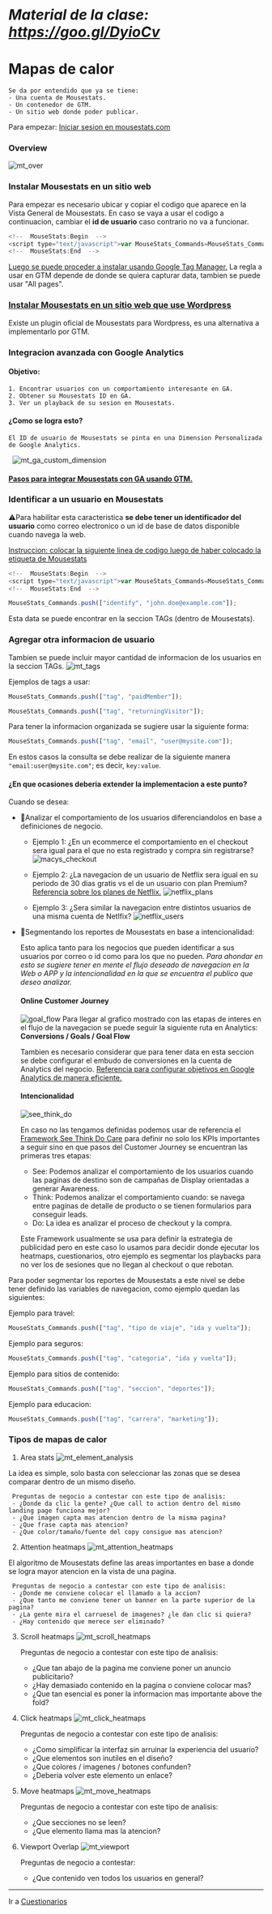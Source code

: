 # *Material de la clase: https://goo.gl/DyioCv*


# Mapas de calor

    Se da por entendido que ya se tiene:
    - Una cuenta de Mousestats.
    - Un contenedor de GTM.
    - Un sitio web donde poder publicar.
    
Para empezar: [Iniciar sesion en mousestats.com](https://ssl.mousestats.com/user/login) 

### Overview

  ![mt_over]

### Instalar Mousestats en un sitio web

Para empezar es necesario ubicar y copiar el codigo que aparece en la Vista General de Mousestats.
En caso se vaya a usar el codigo a continuacion, cambiar el **id de usuario** caso contrario no va a funcionar.

```javascript
<!--  MouseStats:Begin  -->
<script type="text/javascript">var MouseStats_Commands=MouseStats_Commands?MouseStats_Commands:[]; (function(){function b(){if(void 0==document.getElementById("__mstrkscpt")){var a=document.createElement("script");a.type="text/javascript";a.id="__mstrkscpt";a.src=("https:"==document.location.protocol?"https://ssl":"http://www2")+".mousestats.com/js/4/7/<YOUR MOUSTATS ID HERE>.js?"+Math.floor((new Date).getTime()/6E5);a.async=!0;a.defer=!0;(document.getElementsByTagName("head")[0]||document.getElementsByTagName("body")[0]).appendChild(a)}}window.attachEvent?window.attachEvent("onload",b):window.addEventListener("load", b,!1);"complete"===document.readyState&&b()})(); </script>
<!--  MouseStats:End  -->
```

[Luego se puede proceder a instalar usando Google Tag Manager.](http://www.mousestats.com/docs/wiki/31/google-tag-manager-gtm-integration) 
La regla a usar en GTM depende de donde se quiera capturar data, tambien se puede usar "All pages".

### [Instalar Mousestats en un sitio web que use Wordpress](http://www.mousestats.com/docs/wiki/9/mousestats-wordpress-integration)
Existe un plugin oficial de Mousestats para Wordpress, es una alternativa a implementarlo por GTM.

### Integracion avanzada con Google Analytics
#### Objetivo:
    1. Encontrar usuarios con un comportamiento interesante en GA.
    2. Obtener su Mousestats ID en GA.
    3. Ver un playback de su sesion en Mousestats.
    
#### ¿Como se logra esto?
    El ID de usuario de Mousestats se pinta en una Dimension Personalizada de Google Analytics.
    
   ![mt_ga_custom_dimension] 
    
#### [Pasos para integrar Mousestats con GA usando GTM.](http://www.mousestats.com/docs/wiki/32/google-analytics-integration-using-gtm)

### Identificar a un usuario en Mousestats
:warning:Para habilitar esta caracteristica **se debe tener un identificador del usuario** como correo electronico o un id de base de datos disponible cuando navega la web.

[Instruccion: colocar la siguiente linea de codigo luego de haber colocado la etiqueta de Mousestats](http://www.mousestats.com/docs/wiki/27/identify-a-user)

```javascript
<!--  MouseStats:Begin  -->
<script type="text/javascript">var MouseStats_Commands=MouseStats_Commands?MouseStats_Commands:[]; (function(){function b(){if(void 0==document.getElementById("__mstrkscpt")){var a=document.createElement("script");a.type="text/javascript";a.id="__mstrkscpt";a.src=("https:"==document.location.protocol?"https://ssl":"http://www2")+".mousestats.com/js/4/7/<YOUR MOUSTATS ID HERE>.js?"+Math.floor((new Date).getTime()/6E5);a.async=!0;a.defer=!0;(document.getElementsByTagName("head")[0]||document.getElementsByTagName("body")[0]).appendChild(a)}}window.attachEvent?window.attachEvent("onload",b):window.addEventListener("load", b,!1);"complete"===document.readyState&&b()})(); </script>
<!--  MouseStats:End  -->

MouseStats_Commands.push(["identify", "john.doe@example.com"]);
```
Esta data se puede encontrar en la seccion TAGs (dentro de Mousestats).

### Agregar otra informacion de usuario
Tambien se puede incluir mayor cantidad de informacion de los usuarios en la seccion TAGs.
![mt_tags]

Ejemplos de tags a usar:
```javascript
MouseStats_Commands.push(["tag", "paidMember"]);

MouseStats_Commands.push(["tag", "returningVisitor"]);
```

Para tener la informacion organizada se sugiere usar la siguiente forma:
```javascript
MouseStats_Commands.push(["tag", "email", "user@mysite.com"]);
```
En estos casos la consulta se debe realizar de la siguiente manera `"email:user@mysite.com"`; es decir, `key:value`.

#### ¿En que ocasiones deberia extender la implementacion a este punto?

Cuando se desea:

- :watermelon:Analizar el comportamiento de los usuarios diferenciandolos en base a definiciones de negocio.
	
	* Ejemplo 1: ¿En un ecommerce el comportamiento en el checkout sera igual para el que no esta registrado y compra sin registrarse?
	![macys_checkout]
	
	* Ejemplo 2: ¿La navegacion de un usuario de Netflix sera igual en su periodo de 30 dias gratis vs el de un usuario con plan Premium? [Referencia sobre los planes de Netflix.](https://help.netflix.com/en/node/24926)
	![netflix_plans]
	
	* Ejemplo 3: ¿Sera similar la navegacion entre distintos usuarios de una misma cuenta de Netlfix?
	![netflix_users]

- :banana:Segmentando los reportes de Mousestats en base a intencionalidad:

	Esto aplica tanto para los negocios que pueden identificar a sus usuarios por correo o id como para los que no pueden.
	*Para ahondar en esto se sugiere tener en mente el flujo deseado de navegacion en la Web o APP y la intencionalidad en la que se encuentra el publico que deseo analizar.*
	
	#### Online Customer Journey 
	![goal_flow]
	Para llegar al grafico mostrado con las etapas de interes en el flujo de la navegacion se puede seguir la siguiente ruta en Analytics: **Conversions / Goals / Goal Flow**
	
	Tambien es necesario considerar que para tener data en esta seccion se debe configurar el embudo de conversiones en la cuenta de Analytics del negocio. [Referencia para configurar objetivos en Google Analytics de manera eficiente.](http://attachmedia.com/blog/como-definir-y-medir-objetivos-para-sitios-web-en-google-analytics/?utm_source?=github&utm_medium=clase_arturo&utm_campaing=managementsociety)
	
	#### Intencionalidad
	![see_think_do]
	
	En caso no las tengamos definidas podemos usar de referencia el [Framework See Think Do Care](https://www.thinkwithgoogle.com/intl/en-145/perspectives/global-articles/kpis-essential-framework/) para definir no solo los KPIs importantes a seguir sino en que pasos del Customer Journey se encuentran las primeras tres etapas: 
	
	* See: Podemos analizar el comportamiento de los usuarios cuando las paginas de destino son de campañas de Display orientadas a generar Awareness. 
	* Think: Podemos analizar el comportamiento cuando: se navega entre paginas de detalle de producto o se tienen formularios para conseguir leads.
	* Do: La idea es analizar el proceso de checkout y la compra. 
	
	Este Framework usualmente se usa para definir la estrategia de publicidad pero en este caso lo usamos para decidir donde ejecutar los heatmaps, cuestionarios, otro ejemplo es segmentar los playbacks para no ver los de sesiones que no llegan al checkout o que rebotan.


Para poder segmentar los reportes de Mousestats a este nivel se debe tener definido las variables de navegacion, como ejemplo quedan las siguientes:

Ejemplo para travel:
```javascript
MouseStats_Commands.push(["tag", "tipo de viaje", "ida y vuelta"]);
```
Ejemplo para seguros:
```javascript
MouseStats_Commands.push(["tag", "categoria", "ida y vuelta"]);
```
Ejemplo para sitios de contenido:
```javascript
MouseStats_Commands.push(["tag", "seccion", "deportes"]);
```
Ejemplo para educacion:
```javascript
MouseStats_Commands.push(["tag", "carrera", "marketing"]);
```

### Tipos de mapas de calor

1. Area stats
 ![mt_element_analysis]
 
 La idea es simple, solo basta con seleccionar las zonas que se desea comparar dentro de un mismo diseño.
 
	 Preguntas de negocio a contestar con este tipo de analisis:
	 - ¿Donde da clic la gente? ¿Que call to action dentro del mismo landing page funciona mejor?
	 - ¿Que imagen capta mas atencion dentro de la misma pagina?
	 - ¿Que frase capta mas atencion?
	 - ¿Que color/tamaño/fuente del copy consigue mas atencion?
 
 
2. Attention heatmaps
 ![mt_attention_heatmaps]
 
  El algoritmo de Mousestats define las areas importantes en base a donde se logra mayor atencion en la vista de una pagina.
 
	 Preguntas de negocio a contestar con este tipo de analisis:
	 - ¿Donde me conviene colocar el llamado a la accion?
	 - ¿Que tanto me conviene tener un banner en la parte superior de la pagina?
	 - ¿La gente mira el carruesel de imagenes? ¿le dan clic si quiera?
	 - ¿Hay contenido que merece ser eliminado?

3. Scroll heatmaps
 ![mt_scroll_heatmaps]
 
	 Preguntas de negocio a contestar con este tipo de analisis:
	 - ¿Que tan abajo de la pagina me conviene poner un anuncio publicitario?
	 - ¿Hay demasiado contenido en la pagina o conviene colocar mas?
	 - ¿Que tan esencial es poner la informacion mas importante above the fold?


4. Click heatmaps
 ![mt_click_heatmaps]
 
	 Preguntas de negocio a contestar con este tipo de analisis:
	 - ¿Como simplificar la interfaz sin arruinar la experiencia del usuario?
	 - ¿Que elementos son inutiles en el diseño?
	 - ¿Que colores / imagenes / botones confunden?
	 - ¿Deberia volver este elemento un enlace?
 
5. Move heatmaps
 ![mt_move_heatmaps]

	 Preguntas de negocio a contestar con este tipo de analisis:
	 - ¿Que secciones no se leen?
	 - ¿Que elemento llama mas la atencion?
	 
6. Viewport Overlap
 ![mt_viewport]

	 Preguntas de negocio a contestar:
	 - ¿Que contenido ven todos los usuarios en general?	


---

Ir a [Cuestionarios](https://github.com/acamposc/managementsociety/blob/master/herramientas/5_cuestionarios.md)

[mt_over]: https://github.com/acamposc/managementsociety/blob/master/herramientas/img/4_mousestats_overview.png
[mt_ga_custom_dimension]: https://www.mousestats.com/docs/Attachments/DocumentResources/GADimensions.png
[mt_tags]: http://www.mousestats.com/docs/Attachments/Images/TagData.png
[macys_checkout]: https://assets.econsultancy.com/public/imgur/swS6IYs.png
[netflix_plans]: https://www.cutcabletoday.com/wp-content/uploads/2016/05/Netflix-plans-1024x600.jpg
[netflix_users]: https://iwsmt-content-ok2nbdvvyp8jbrhdp.stackpathdns.com/942015193464.jpg
[see_think_do]: https://www.kaushik.net/avinash/wp-content/uploads/2013/07/see_think_do_optimal_digital_marketing_strategy-2.png
[goal_flow]: https://github.com/acamposc/managementsociety/blob/master/herramientas/img/4_mousestats_goal_flow_analytics.png
[mt_element_analysis]: https://www.mousestats.com/static/theme/salesv2/serviceScreenshots/areastats.gif
[mt_attention_heatmaps]: https://www.mousestats.com/static/theme/salesv2/serviceScreenshots/attention.gif
[mt_scroll_heatmaps]: https://www.mousestats.com/static/theme/salesv2/serviceScreenshots/scroll.gif
[mt_click_heatmaps]: https://www.mousestats.com/static/theme/salesv2/serviceScreenshots/clicks.gif
[mt_move_heatmaps]: https://www.mousestats.com/static/theme/salesv2/serviceScreenshots/move.gif
[mt_viewport]: https://github.com/acamposc/managementsociety/blob/master/herramientas/img/4_mousestats_viewport.png

 
